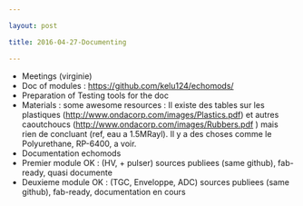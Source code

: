 ```yaml
---

layout: post

title: 2016-04-27-Documenting

---
```



-   Meetings (virginie)
-   Doc of modules : https://github.com/kelu124/echomods/
-   Preparation of Testing tools for the doc
-   Materials : some awesome resources : Il existe des tables sur les
    plastiques (http://www.ondacorp.com/images/Plastics.pdf) et autres
    caoutchoucs (http://www.ondacorp.com/images/Rubbers.pdf ) mais rien
    de concluant (ref, eau a 1.5MRayl). Il y a des choses comme le
    Polyurethane, RP-6400, a voir.
-   Documentation echomods
-   Premier module OK : (HV, + pulser) sources publiees (same github),
    fab-ready, quasi documente
-   Deuxieme module OK : (TGC, Enveloppe, ADC) sources publiees (same
    github), fab-ready, documentation en cours

